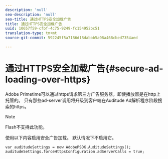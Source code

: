 ```yaml
---
description: 'null'
seo-description: 'null'
seo-title: 通过HTTPS安全加载广告
title: 通过HTTPS安全加载广告
uuid: 10657f59-cfbf-4c75-9249-fc154952bc51
translation-type: tm+mt
source-git-commit: 592245f5a7186d18dabbb5a98a468cbed7354aed

---
```



# 通过HTTPS安全加载广告{#secure-ad-loading-over-https}

Adobe Primetime可以通过https请求第三方广告服务器，即使播放器是在http上托管的。 只有那些ad-server调用将升级到客户端在Auditude Ad解析程序阶段搜索的https。

>[!NOTE]
>
>Flash不支持此功能。

使用以下内容启用安全广告加载。 默认情况下不启用它。

```
var auditudeSettings = new AdobePSDK.AuditudeSettings(); 
auditudeSettings.forceHttpsConfiguration.adServerCalls = true;
```

